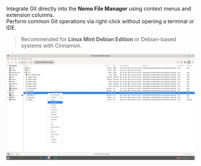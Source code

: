
Integrate Git directly into the **Nemo File Manager** using context menus and extension columns.  
Perform common Git operations via right-click without opening a terminal or IDE.  

> Recommended for **Linux Mint Debian Edition** or Debian-based systems with Cinnamon.

![Nemo Git Integration Screenshot](./Screenshot%20from%202025-10-14%2015-15-14.png)
